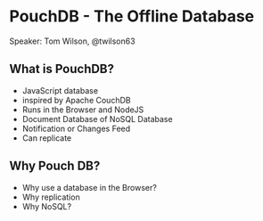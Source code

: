 # **PouchDB** - The Offline Database
Speaker: Tom Wilson, @twilson63

## What is PouchDB?
- JavaScript database
- inspired by Apache CouchDB
- Runs in the Browser and NodeJS
- Document Database of NoSQL Database
- Notification or Changes Feed
- Can replicate

## Why Pouch DB?
- Why use a database in the Browser?
- Why replication
- Why NoSQL?

